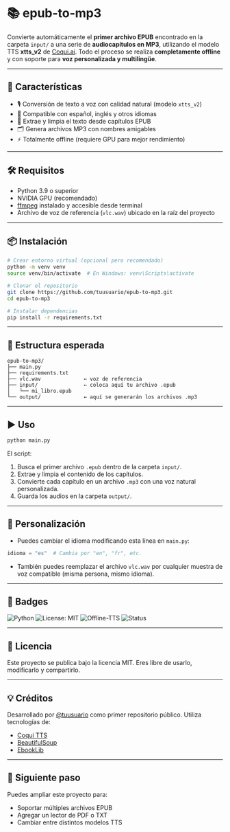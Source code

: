 # 📚 epub-to-mp3

Convierte automáticamente el **primer archivo EPUB** encontrado en la carpeta `input/` a una serie de **audiocapítulos en MP3**, utilizando el modelo TTS **xtts_v2** de [Coqui.ai](https://github.com/coqui-ai/TTS). Todo el proceso se realiza **completamente offline** y con soporte para **voz personalizada y multilingüe**.

---

## 🚀 Características

- 🎙️ Conversión de texto a voz con calidad natural (modelo `xtts_v2`)
- 🧠 Compatible con español, inglés y otros idiomas
- 🧾 Extrae y limpia el texto desde capítulos EPUB
- 🗂️ Genera archivos MP3 con nombres amigables
- ⚡ Totalmente offline (requiere GPU para mejor rendimiento)

---

## 🛠️ Requisitos

- Python 3.9 o superior
- NVIDIA GPU (recomendado)
- [ffmpeg](https://ffmpeg.org/) instalado y accesible desde terminal
- Archivo de voz de referencia (`vlc.wav`) ubicado en la raíz del proyecto

---

## 📦 Instalación

```bash
# Crear entorno virtual (opcional pero recomendado)
python -m venv venv
source venv/bin/activate  # En Windows: venv\Scripts\activate

# Clonar el repositorio
git clone https://github.com/tuusuario/epub-to-mp3.git
cd epub-to-mp3

# Instalar dependencias
pip install -r requirements.txt
```

---

## 📁 Estructura esperada

```
epub-to-mp3/
├── main.py
├── requirements.txt
├── vlc.wav              ← voz de referencia
├── input/               ← coloca aquí tu archivo .epub
│   └── mi_libro.epub
└── output/              ← aquí se generarán los archivos .mp3
```

---

## ▶️ Uso

```bash
python main.py
```

El script:
1. Busca el primer archivo `.epub` dentro de la carpeta `input/`.
2. Extrae y limpia el contenido de los capítulos.
3. Convierte cada capítulo en un archivo `.mp3` con una voz natural personalizada.
4. Guarda los audios en la carpeta `output/`.

---

## 🧠 Personalización

- Puedes cambiar el idioma modificando esta línea en `main.py`:

```python
idioma = "es"  # Cambia por "en", "fr", etc.
```

- También puedes reemplazar el archivo `vlc.wav` por cualquier muestra de voz compatible (misma persona, mismo idioma).

---

## 📌 Badges

![Python](https://img.shields.io/badge/Python-3.9%2B-blue?logo=python)
![License: MIT](https://img.shields.io/badge/License-MIT-yellow.svg)
![Offline-TTS](https://img.shields.io/badge/TTS-Offline%20xtts_v2-critical?logo=soundcloud)
![Status](https://img.shields.io/badge/Estado-Activo-brightgreen)

---

## 📜 Licencia

Este proyecto se publica bajo la licencia MIT. Eres libre de usarlo, modificarlo y compartirlo.

---

## 💡 Créditos

Desarrollado por [@tuusuario](https://github.com/tuusuario) como primer repositorio público. Utiliza tecnologías de:

- [Coqui TTS](https://github.com/coqui-ai/TTS)
- [BeautifulSoup](https://www.crummy.com/software/BeautifulSoup/)
- [EbookLib](https://github.com/aerkalov/ebooklib)

---

## 🌱 Siguiente paso

Puedes ampliar este proyecto para:
- Soportar múltiples archivos EPUB
- Agregar un lector de PDF o TXT
- Cambiar entre distintos modelos TTS